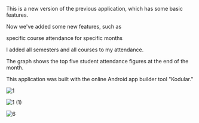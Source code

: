 This is a new version of the previous application, which has some basic features.

Now we've added some new features, such as

specific course attendance for specific months

I added all semesters and all courses to my attendance.

The graph shows the top five student attendance figures at the end of the month.

This application was built with the online Android app builder tool "Kodular."




![1](https://user-images.githubusercontent.com/65550041/209724999-f23e1217-2c97-4213-b567-c4a956281818.jpg)


![1 (1)](https://user-images.githubusercontent.com/65550041/209725058-49986b06-a2ce-4bc7-877f-cfbf6adeed23.jpg)







![6](https://user-images.githubusercontent.com/65550041/209725266-0aa99271-4687-401e-86e5-450ce64b9e8f.jpg)



